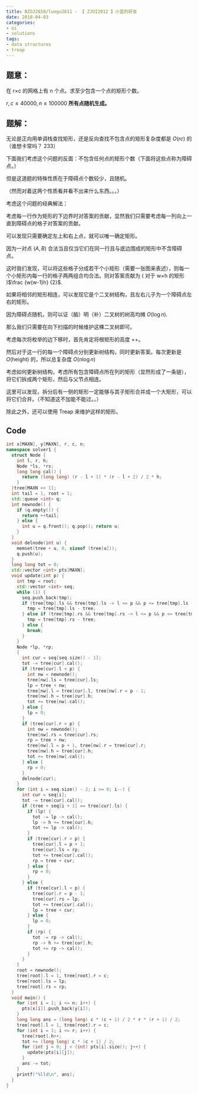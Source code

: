 ```yaml
---
title: BZOJ2658/luogu2611 - 【 ZJOI2012 】小蓝的好友
date: 2018-04-03
categories:
- oi
- solutions
tags:
- data structures
- treap
---
```


## 题意：

在 r×c 的网格上有 n 个点。求至少包含一个点的矩形个数。

$r, c \leq 40000, n \leq 100000$ **所有点随机生成。**

<!--- more --->

## 题解：

无论是正向用单调栈查找矩形，还是反向查找不包含点的矩形复杂度都是 $O(rc)$ 的（谁想卡常吗？ 233）

下面我们考虑这个问题的反面：不包含任何点的矩形个数（下面将这些点称为障碍点。）

但是这道题的特殊性质在于障碍点个数较少，且随机。

（然而对着这两个性质看并看不出来什么东西。。。）

考虑这个问题的经典解法：

考虑每一行作为矩形的下边界时对答案的贡献，显然我们只需要考虑每一列向上一直到障碍点的格子对答案的贡献。

可以发现只需要确定左上和右上点，就可以唯一确定矩形。

因为一对点 $(A, B)$ 合法当且仅当它们在同一行且与底边围成的矩形中不含障碍点。

这时我们发现，可以将这些格子分成若干个小矩形（需要一张图来表述），则每一个小矩形内每一行的格子两两组合均合法。则对答案贡献为 ( 对于 w×h 的矩形 )$\frac {w(w-1)h} {2}$.

如果将相邻的矩形相连，可以发现它是个二叉树结构，且左右儿子为一个障碍点左右的矩形。

因为障碍点随机，则可以证（脑）明（补）二叉树的树高均摊 $O(\log n)$.

那么我们只需要在向下扫描的时候维护这棵二叉树即可。

考虑每次将枚举的边下移时，首先肯定将根矩形的高度 ++。

然后对于这一行的每一个障碍点分别更新树结构，同时更新答案。每次更新是 $O(\text{height})$ 的，所以总复杂度 $O(n \log n)$

考虑如何更新树结构，考虑所有包含障碍点所在列的矩形（显然形成了一条链），将它们拆成两个矩形，然后与父节点相连。

这里可以发现，拆分后有一侧的矩形一定能够与其子矩形合并成一个大矩形，可以将它们合并。（不知道这不加能不能过。。）

除此之外，还可以使用 Treap 来维护这样的矩形。

## Code

```cpp
int x[MAXN], y[MAXN], r, c, n;
namespace solver1 {
  struct Node {
    int l, r, h;
    Node *ls, *rs;
    long long cal() {
      return (long long) (r - l + 1) * (r - l + 2) / 2 * h;
    }
  }tree[MAXN << 1];
  int tail = 1, root = 1;
  std::queue <int> q;
  int newnode() {
    if (q.empty()) {
      return ++tail;
    } else {
      int u = q.front(); q.pop(); return u;
    }
  }
  void delnode(int u) {
    memset(tree + u, 0, sizeof (tree[u]));
    q.push(u);
  }
  long long tot = 0;
  std::vector <int> pts[MAXN];
  void update(int p) {
    int tmp = root;
    std::vector <int> seq;
    while (1) {
      seq.push_back(tmp);
      if (tree[tmp].ls && tree[tmp].ls -> l <= p && p <= tree[tmp].ls -> r) {
        tmp = tree[tmp].ls - tree;
      } else if (tree[tmp].rs && tree[tmp].rs -> l <= p && p <= tree[tmp].rs -> r) {
        tmp = tree[tmp].rs - tree;
      } else {
        break;
      }
    }
    Node *lp, *rp;
    {
      int cur = seq[seq.size() - 1];
      tot -= tree[cur].cal();
      if (tree[cur].l < p) { 
        int nw = newnode();
        tree[nw].ls = tree[cur].ls;
        lp = tree + nw;
        tree[nw].l = tree[cur].l, tree[nw].r = p - 1;
        tree[nw].h = tree[cur].h;
        tot += tree[nw].cal();
      } else {
        lp = 0;
      }
      if (tree[cur].r > p) {
        int nw = newnode();
        tree[nw].rs = tree[cur].rs;
        rp = tree + nw;
        tree[nw].l = p + 1, tree[nw].r = tree[cur].r;
        tree[nw].h = tree[cur].h;
        tot += tree[nw].cal();
      } else {
        rp = 0;
      }
      delnode(cur);
    }
    for (int i = seq.size() - 2; i >= 0; i--) {
      int cur = seq[i];
      tot -= tree[cur].cal();
      if (tree + seq[i + 1] == tree[cur].ls) {
        if (lp) { 
          tot -= lp -> cal();
          lp -> h += tree[cur].h;
          tot += lp -> cal();
        }
        if (tree[cur].r > p) {
          tree[cur].l = p + 1;
          tree[cur].ls = rp;
          tot += tree[cur].cal();
          rp = tree + cur;
        } else {
          rp = 0;
        }
      } else {
        if (tree[cur].l < p) {
          tree[cur].r = p - 1;
          tree[cur].rs = lp;
          tot += tree[cur].cal();
          lp = tree + cur;
        } else {
          lp = 0;
        }
        if (rp) {
          tot -= rp -> cal();
          rp -> h += tree[cur].h;
          tot += rp -> cal();
        }
      }
    }
    root = newnode();
    tree[root].l = 1, tree[root].r = c;
    tree[root].ls = lp;
    tree[root].rs = rp;
  }
  void main() {
    for (int i = 1; i <= n; i++) {
      pts[x[i]].push_back(y[i]);
    }
    long long ans = (long long) c * (c + 1) / 2 * r * (r + 1) / 2;
    tree[root].l = 1, tree[root].r = c;
    for (int i = 1; i <= r; i++) {
      tree[root].h++;
      tot += (long long) c * (c + 1) / 2;
      for (int j = 0; j < (int) pts[i].size(); j++) {
        update(pts[i][j]);
      }
      ans -= tot;
    }
    printf("%lld\n", ans);
  }
}
```
